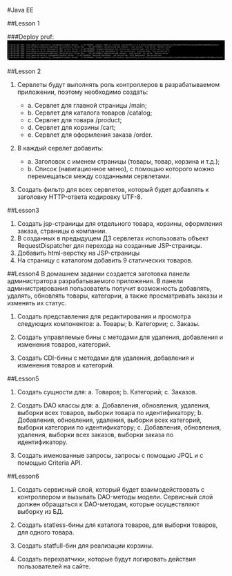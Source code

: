 #Java EE

##Lesson 1

###Deploy pruf:
![Alt text](md-image/deploy.png?raw=true "Deploy")

##Lesson 2
1. Сервлеты будут выполнять роль контроллеров в разрабатываемом приложении, поэтому необходимо создать:
    * a. Сервлет для главной страницы /main;
    * b. Сервлет для каталога товаров /catalog;
    * c. Сервлет для товара /product;
    * d. Сервлет для корзины /cart;
    * e. Сервлет для оформления заказа /order.

2. В каждый сервлет добавить:
    * a. Заголовок с именем страницы (товары, товар, корзина и т.д.);
    * b. Список (навигационное меню), с помощью которого можно перемещаться между созданными сервлетами.

3. Создать фильтр для всех сервлетов, который будет добавлять к заголовку HTTP-ответа кодировку UTF-8.

##Lesson3
1. Создать jsp-страницы для отдельного товара, корзины, оформления заказа, страницы о компании.
2. В созданных в предыдущем ДЗ сервлетах использовать объект RequestDispatcher для перехода на созданные JSP-страницы.
3. Добавить html-верстку на JSP-страницы
4. На страницу с каталогом добавить 9 статических товаров.

##Lesson4
В домашнем задании создается заготовка панели администратора разрабатываемого приложения. В панели администрирования пользователь получит возможность добавлять, удалять, обновлять товары, категории, а также просматривать заказы и изменять их статус.

1. Создать представления для редактирования и просмотра следующих компонентов:
a. Товары;
b. Категории;
c. Заказы.

2. Создать управляемые бины с методами для удаления, добавления и изменения товаров, категорий.
3. Создать CDI-бины с методами для удаления, добавления и изменения товаров и категорий.

##Lesson5
1. Создать сущности для:
a. Товаров;
b. Категорий;
c. Заказов.

2. Создать DAO классы для:
a. Добавления, обновления, удаления, выборки всех товаров, выборки товара по идентификатору;
b. Добавления, обновления, удаления, выборки всех категорий, выборки категории по идентификатору;
c. Добавления, обновления, удаления, выборки всех заказов, выборки заказа по идентификатору.

3. Создать именованные запросы, запросы с помощью JPQL и с помощью Criteria API.

##Lesson6
1. Создать сервисный слой, который будет взаимодействовать с контроллером и вызывать DAO-методы модели. Сервисный слой должен обращаться к DAO-методам, которые осуществляют выборку из БД.

2. Создать statless-бины для каталога товаров, для выборки товаров, для одного товара.

3. Создать statfull-бин для реализации корзины.

4. Создать перехватчики, которые будут логировать действия пользователей на сайте.